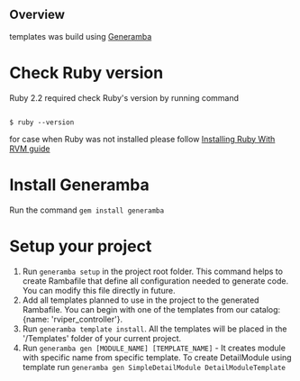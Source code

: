
## Overview
templates was build using [Generamba](https://github.com/rambler-ios/Generamba)



# Check Ruby version
Ruby 2.2 required
check Ruby's version by running command 
```

$ ruby --version

```

for case when Ruby was not installed please follow [Installing Ruby With RVM guide](http://octopress.org/docs/setup/rvm/)

# Install Generamba

Run the command ```gem install generamba```

# Setup your project

1. Run ```generamba setup``` in the project root folder. This command helps to create Rambafile that define all configuration needed to generate code. You can modify this file directly in future.
2. Add all templates planned to use in the project to the generated Rambafile. You can begin with one of the templates from our catalog: {name: 'rviper_controller'}.
3. Run ```generamba template install```. All the templates will be placed in the '/Templates' folder of your current project.
4. Run ```generamba gen [MODULE_NAME] [TEMPLATE_NAME]``` - It creates module with specific name from specific template. To create DetailModule using template run ```generamba gen SimpleDetailModule DetailModuleTemplate```




